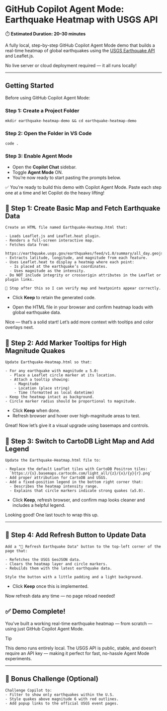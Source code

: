 # GitHub Copilot Agent Mode: Earthquake Heatmap with USGS API

⏱️ **Estimated Duration: 20–30 minutes**

A fully local, step-by-step GitHub Copilot Agent Mode demo that builds a real-time heatmap of global earthquakes using the [USGS Earthquake API](https://earthquake.usgs.gov/earthquakes/feed/v1.0/geojson.php) and Leaflet.js.

No live server or cloud deployment required — it all runs locally!

---

## Getting Started

Before using GitHub Copilot Agent Mode:

### Step 1: Create a Project Folder
```plaintext
mkdir earthquake-heatmap-demo && cd earthquake-heatmap-demo
```

### Step 2: Open the Folder in VS Code
```plaintext
code .
```

### Step 3: Enable Agent Mode
- Open the **Copilot Chat** sidebar.
- Toggle **Agent Mode** ON.
- You’re now ready to start pasting the prompts below.

✅ You're ready to build this demo with Copilot Agent Mode. Paste each step one at a time and let Copilot do the heavy lifting!

## 🧩 Step 1: Create Basic Map and Fetch Earthquake Data
```plaintext
Create an HTML file named Earthquake-Heatmap.html that:

- Loads Leaflet.js and Leaflet.heat plugin.
- Renders a full-screen interactive map.
- Fetches data from:
  https://earthquake.usgs.gov/earthquakes/feed/v1.0/summary/all_day.geojson
- Extracts latitude, longitude, and magnitude from each feature.
- Uses Leaflet.heat to display a heatmap where each point:
  - Is placed at the earthquake’s coordinates.
  - Uses magnitude as the intensity.
- Do NOT include integrity or crossorigin attributes in the Leaflet or plugin links.

🛑 Stop after this so I can verify map and heatpoints appear correctly.
```

- Click **Keep** to retain the generated code.

- Open the HTML file in your browser and confirm heatmap loads with global earthquake data.

Nice — that’s a solid start! Let’s add more context with tooltips and color overlays next.

## 🧩 Step 2: Add Marker Tooltips for High Magnitude Quakes
```plaintext
Update Earthquake-Heatmap.html so that:

- For any earthquake with magnitude ≥ 5.0:
  - Place a Leaflet circle marker at its location.
  - Attach a tooltip showing:
    - Magnitude
    - Location (place string)
    - Time (formatted as local datetime)
- Keep the heatmap intact as background.
- Circle marker radius should be proportional to magnitude.
```

- Click **Keep** when done.  
- Refresh browser and hover over high-magnitude areas to test.

Great! Now let’s give it a visual upgrade using basemaps and controls.

## 🧩 Step 3: Switch to CartoDB Light Map and Add Legend
```plaintext
Update the Earthquake-Heatmap.html file to:

- Replace the default Leaflet tiles with CartoDB Positron tiles:
  `https://{s}.basemaps.cartocdn.com/light_all/{z}/{x}/{y}{r}.png`
- Add proper attribution for CartoDB and USGS.
- Add a fixed-position legend in the bottom right corner that:
  - Describes the heatmap intensity range.
  - Explains that circle markers indicate strong quakes (≥5.0).
```

- Click **Keep**, refresh browser, and confirm map looks cleaner and includes a helpful legend.

Looking good! One last touch to wrap this up.

---

## 🧩 Step 4: Add Refresh Button to Update Data
```plaintext
Add a "🔄 Refresh Earthquake Data" button to the top-left corner of the page that:

- Refetches the USGS GeoJSON data.
- Clears the heatmap layer and circle markers.
- Rebuilds them with the latest earthquake data.

Style the button with a little padding and a light background.
```

- Click **Keep** once this is implemented.

Now refresh data any time — no page reload needed!

## ✅ Demo Complete!

You’ve built a working real-time earthquake heatmap — from scratch — using just GitHub Copilot Agent Mode.

> [!TIP]
> This demo runs entirely local. The USGS API is public, stable, and doesn’t require an API key — making it perfect for fast, no-hassle Agent Mode experiments.

---

## 🌋 Bonus Challenge (Optional)

```plaintext
Challenge Copilot to:
- Filter to show only earthquakes within the U.S.
- Style quakes above magnitude 6 with red outlines.
- Add popup links to the official USGS event pages.
```

